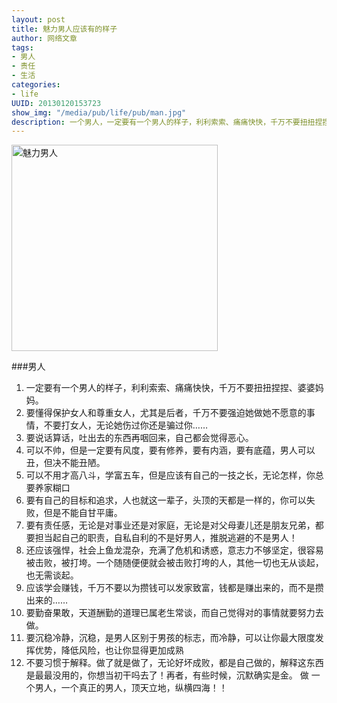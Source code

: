 ```yaml
---
layout: post
title: 魅力男人应该有的样子
author: 网络文章
tags: 
- 男人
- 责任
- 生活
categories:
- life
UUID: 20130120153723
show_img: "/media/pub/life/pub/man.jpg"
description: 一个男人，一定要有一个男人的样子，利利索索、痛痛快快，千万不要扭扭捏捏、婆婆妈妈。要懂得保护女人和尊重女人，尤其是后者，千万不要强迫她做她不愿意的事情，不要打女人，无论她伤过你还是骗过你……
---
```


<a href="{{site.static_url}}/media/pub/life/pub/man.jpg" alt="魅力男人" rel="prettyPhoto[{{page.UUID}}]">
<img src="{{site.static_url}}/media/pub/life/pub/man.jpg" width="330px" alt="魅力男人" class="img-center"></img>
</a>

###男人
<ol>
<li>一定要有一个男人的样子，利利索索、痛痛快快，千万不要扭扭捏捏、婆婆妈妈。</li>
<li>要懂得保护女人和尊重女人，尤其是后者，千万不要强迫她做她不愿意的事情，不要打女人，无论她伤过你还是骗过你……</li>
<li>要说话算话，吐出去的东西再咽回来，自己都会觉得恶心。</li>
<li>可以不帅，但是一定要有风度，要有修养，要有内涵，要有底蕴，男人可以丑，但决不能丑陋。</li>
<li>可以不用才高八斗，学富五车，但是应该有自己的一技之长，无论怎样，你总要养家糊口</li>
<li>要有自己的目标和追求，人也就这一辈子，头顶的天都是一样的，你可以失败，但是不能自甘平庸。</li>
<li>要有责任感，无论是对事业还是对家庭，无论是对父母妻儿还是朋友兄弟，都要担当起自己的职责，自私自利的不是好男人，推脱逃避的不是男人！</li>
<li>还应该强悍，社会上鱼龙混杂，充满了危机和诱惑，意志力不够坚定，很容易被击败，被打垮。一个随随便便就会被击败打垮的人，其他一切也无从谈起，也无需谈起。</li>
<li>应该学会赚钱，千万不要以为攒钱可以发家致富，钱都是赚出来的，而不是攒出来的……</li>
<li>要勤奋果敢，天道酬勤的道理已属老生常谈，而自己觉得对的事情就要努力去做。</li>
<li>要沉稳冷静，沉稳，是男人区别于男孩的标志，而冷静，可以让你最大限度发挥优势，降低风险，也让你显得更加成熟</li>
<li>不要习惯于解释。做了就是做了，无论好坏成败，都是自己做的，解释这东西是最最没用的，你想当初干吗去了！再者，有些时候，沉默确实是金。 做 一个男人，一个真正的男人，顶天立地，纵横四海！！</li>
</ol>

